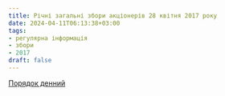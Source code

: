 ```yaml
---
title: Річні загальні збори акціонерів 28 квітня 2017 року
date: 2024-04-11T06:13:38+03:00
tags:
- регулярна інформація
- збори
- 2017
draft: false
---
```


[Порядок денний](mtc_agenda_2017_04_28.pdf)